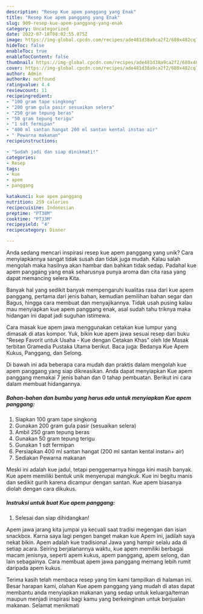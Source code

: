 ```yaml
---
description: "Resep Kue apem panggang yang Enak"
title: "Resep Kue apem panggang yang Enak"
slug: 909-resep-kue-apem-panggang-yang-enak
category: Uncategorized
date: 2022-07-18T08:02:55.075Z
image: https://img-global.cpcdn.com/recipes/ade481d38a9ca2f2/680x482cq70/kue-apem-panggang-foto-resep-utama.jpg
hideToc: false
enableToc: true
enableTocContent: false
thumbnail: https://img-global.cpcdn.com/recipes/ade481d38a9ca2f2/680x482cq70/kue-apem-panggang-foto-resep-utama.jpg
cover: https://img-global.cpcdn.com/recipes/ade481d38a9ca2f2/680x482cq70/kue-apem-panggang-foto-resep-utama.jpg
author: Admin
authorAv: notfound
ratingvalue: 4.4
reviewcount: 11
recipeingredient:
- "100 gram tape singkong"
- "200 gram gula pasir sesuaikan selera"
- "250 gram tepung beras"
- "50 gram tepung terigu"
- "1 sdt fermipan"
- "400 ml santan hangat 200 ml santan kental instan air"
- " Pewarna makanan"
recipeinstructions:

- "Sudah jadi dan siap dinikmati!"
categories:
- Resep
tags:
- kue
- apem
- panggang

katakunci: kue apem panggang 
nutrition: 259 calories
recipecuisine: Indonesian
preptime: "PT38M"
cooktime: "PT33M"
recipeyield: "4"
recipecategory: Dinner

---
```





Anda sedang mencari inspirasi resep kue apem panggang yang unik? Cara menyiapkannya sangat tidak susah dan tidak juga mudah. Kalau salah mengolah maka hasilnya akan hambar dan bahkan tidak sedap. Padahal kue apem panggang yang enak seharusnya punya aroma dan cita rasa yang dapat memancing selera Kita.





Banyak hal yang sedikit banyak mempengaruhi kualitas rasa dari kue apem panggang, pertama dari jenis bahan, kemudian pemilihan bahan segar dan Bagus, hingga cara membuat dan menyajikannya. Tidak usah pusing kalau mau menyiapkan kue apem panggang enak,      asal sudah tahu triknya maka hidangan ini dapat jadi suguhan istimewa.














Cara masak kue apem jawa menggunakan cetakan kue lumpur yang dimasak di atas kompor. Yuk, bikin kue apem jawa sesuai resep dari buku &#34;Resep Favorit untuk Usaha - Kue dengan Cetakan Khas&#34; oleh Ide Masak terbitan Gramedia Pustaka Utama berikut. Baca juga: Bedanya Kue Apem Kukus, Panggang, dan Selong.






Di bawah ini ada beberapa cara mudah dan praktis dalam mengolah kue apem panggang yang siap dikreasikan. Anda dapat menyiapkan Kue apem panggang memakai 7 jenis bahan dan 0 tahap pembuatan. Berikut ini cara dalam membuat hidangannya.

<!--inarticleads1-->

##### Bahan-bahan dan bumbu yang harus ada untuk menyiapkan Kue apem panggang:

1. Siapkan 100 gram tape singkong
1. Gunakan 200 gram gula pasir (sesuaikan selera)
1. Ambil 250 gram tepung beras
1. Gunakan 50 gram tepung terigu
1. Gunakan 1 sdt fermipan
1. Persiapkan 400 ml santan hangat (200 ml santan kental instan+ air)
1. Sediakan  Pewarna makanan


Meski ini adalah kue jadul, tetapi penggemarnya hingga kini masih banyak. Kue apem memiliki bentuk unik menyerupai mangkuk. Kue ini begitu manis dan sedikit gurih karena dicampur dengan santan. Kue apem biasanya diolah dengan cara dikukus. 

<!--inarticleads2-->

##### Instruksi untuk buat Kue apem panggang:


1. Selesai dan siap dihidangkan!

Apem jawa jarang kita jumpai ya kecuali saat tradisi megengan dan isian snackbox. Karna saya lagi pengen banget makan kue Apem ini, jadilah saya nekat bikin. Apem adalah kue tradisional Jawa yang hampir selalu ada di setiap acara. Seiring berjalanannya waktu, kue apem memiliki berbagai macam jenisnya, seperti apem kukus, apem panggang, apem selong, dan lain sebagainya. Cara membuat apem jawa panggang memang lebih rumit daripada apem kukus. 

Terima kasih telah membaca resep yang tim kami tampilkan di halaman ini. Besar harapan kami, olahan Kue apem panggang yang mudah di atas dapat membantu anda menyiapkan makanan yang sedap untuk keluarga/teman maupun menjadi inspirasi bagi kamu yang berkeinginan untuk berjualan makanan. Selamat menikmati
